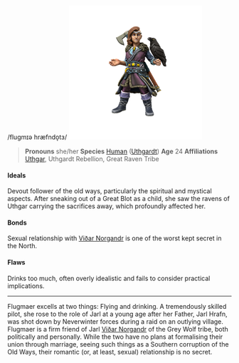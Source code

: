 /flugmɪə hræfndo̞tɜ/
![](../../_assets/people/uthgardt/flugmaer-hrafndottr.png)

> **Pronouns** she/her
> **Species** [Human](../../Species/Homonids/Humans.md) ([Uthgardt](index.md))
> **Age** 24
> **Affiliations** [Uthgar](../../Cosmology/Daemons/Apotheotes/Uthgar.md), Uthgardt Rebellion, Great Raven Tribe

#### Ideals
Devout follower of the old ways, particularly the spiritual and mystical aspects. After sneaking out of a Great Blot as a child, she saw the ravens of Uthgar carrying the sacrifices away, which profoundly affected her.

#### Bonds
Sexual relationship with [Viðar Norgandr](Viðar%20Norgandr.md) is one of the worst kept secret in the North.

#### Flaws
Drinks too much, often overly idealistic and fails to consider practical implications.

---

Flugmaer excells at two things: Flying and drinking. A tremendously skilled pilot, she rose to the role of Jarl at a young age after her Father, Jarl Hrafn, was shot down by Neverwinter forces during a raid on an outlying village. Flugmaer is a firm friend of Jarl [Viðar Norgandr](Viðar%20Norgandr.md) of the Grey Wolf tribe, both politically and personally. While the two have no plans at formalising their union through marriage, seeing such things as a Southern corruption of the Old Ways, their romantic (or, at least, sexual) relationship is no secret.